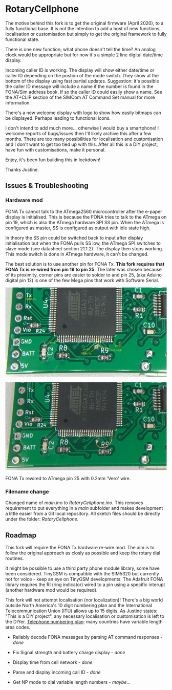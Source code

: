 # RotaryCellphone
The motive behind this fork is to get the original firmware (April 2020), to a fully functional base. It is not the intention to add a host of new functions, localisation or customisation but simply to get the original framework to fully functional state.

There is one new function; what phone doesn't tell the time? An analog clock would be appropriate but for now it's a simple 2 line digital date/time display.

Incoming caller ID is working. The display will show either date/time or caller ID depending on the postion of the mode switch. They show at the bottom of the display using fast partial updates. Suggestion: it's possible the caller ID message will include a name if the number is found in the FONA/Sim address book. If so the caller ID could easily show a name. See the AT+CLIP section of the SIMCom AT Command Set manual for more information.

There's a new welcome display with logo to show how easily bitmaps can be displayed. Perhaps leading to functional icons.

I don't intend to add much more... otherwise I would buy a smartphone! I welcome reports of bugs/issues then I'll likely archive this after a few months. There are too many possibilities for localisation and customisation and I don't want to get too tied up with this. After all this is a DIY project, have fun with customisations, make it personal.

Enjoy, it's been fun building this in lockdown!

Thanks Justine.

## Issues & Troubleshooting
### Hardware mod
FONA Tx cannot talk to the ATmega2560 microcontroller after the e-paper display is initialised. This is because the FONA tries to talk to the ATmega on pin 19, which is also the ATmega hardware SPI SS pin. When the ATmega is configured as master, SS is configured as output with idle state high.

In theory the SS pin could be switched back to input after display initialisation but when the FONA pulls SS low, the ATmega SPI switches to slave mode (see datasheet section 21.1.2). The display then stops working. This mode switch is done in ATmega hardware, it can't be changed.

The best solution is to use another pin for FONA Tx. **This fork requires that FONA Tx is re-wired from pin 19 to pin 25**. The later was chosen because of its proximity, corner pins are easier to solder to and pin 25, (aka Aduino digital pin 12) is one of the few Mega pins that work with Software Serial.

![Preparing the via](images/hwmod_part1.jpg "Cut the track and prepare the via as a solder pad")

![Re-wire FONA Tx](images/hwmod_part2.jpg "Re-wiring FONA Tx with 0.2mm 'Vero' wire")

FONA Tx rewired to ATmega pin 25 with 0.2mm 'Vero' wire.

### Filename change
Changed name of *main.ino* to *RotaryCellphone.ino*. This removes requirement to put everything in a *main* subfolder and makes development a little easier from a Git local repository. All sketch files should be directly under the folder: *RotaryCellphone*.

## Roadmap
This fork will require the FONA Tx hardware re-wire mod. The aim is to follow the original approach as closly as possible and keep the rotary dial routines.

It might be possible to use a third party phone module library, some have been considered. TinyGSM is compatible with the SIM5320 but currently not for voice - keep an eye on TinyGSM developments. The Adafruit FONA library requires the RI (ring indicator) wired to a pin using a specific interupt (another hardware mod would be required).

This fork will not attempt localisation (nor localization)! There's a big world outside North America's 10 digit numbering plan and the International Telecommunication Union (ITU) allows up to 15 digits. As Justine states: "This is a DIY project", any necessary localisation or customisation is left to the DIYer. [Telephone numbering plan](https://en.wikipedia.org/wiki/Telephone_numbering_plan "Telephone numbering plan"): many countries have variable length area codes.

- Reliably decode FONA messages by parsing AT command responses - *done*

- Fix Signal strength and battery charge display - *done*

- Display time from cell network - *done*

- Parse and display incoming call ID - *done*

- Get NP mode to dial variable length numbers - *maybe*...
